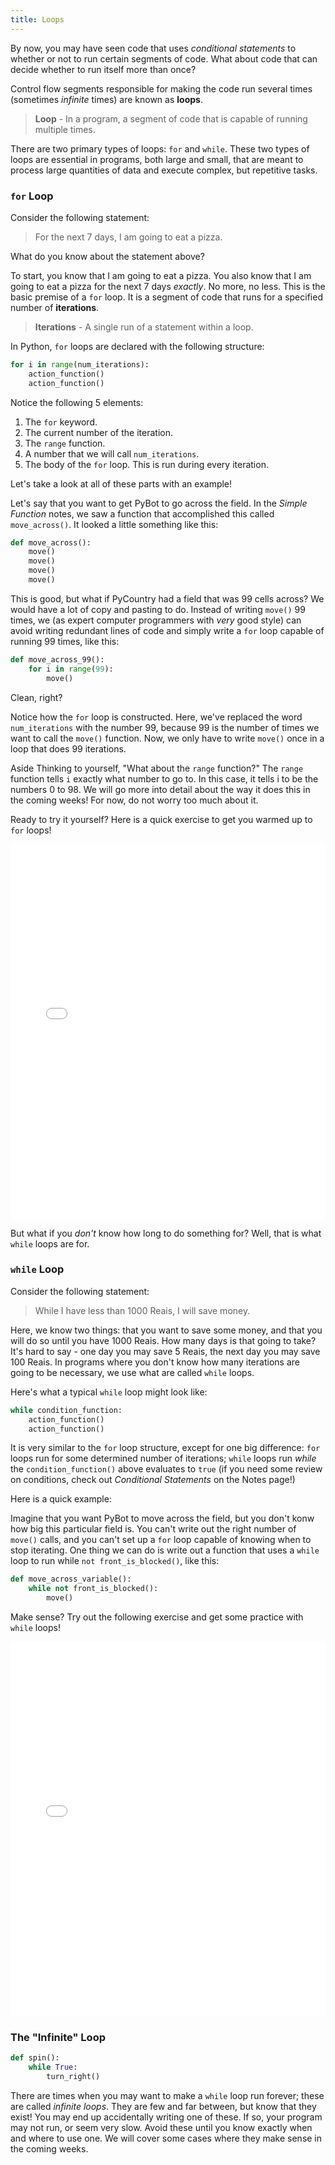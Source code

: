 ```yaml
---
title: Loops
---
```


By now, you may have seen code that uses _conditional statements_ to whether or not to run certain segments of code. What about code that can decide whether to run itself more than once?

Control flow segments responsible for making the code run several times (sometimes _infinite_ times) are known as **loops**. 

> **Loop** - In a program, a segment of code that is capable of running multiple times.

There are two primary types of loops: `for` and `while`. These two types of loops are essential in programs, both large and small, that are meant to process large quantities of data and execute complex, but repetitive tasks.

<a class="anchor-offset" id="for-loop" href="#for-loop"></a>
### `for` Loop 

Consider the following statement:

> For the next 7 days, I am going to eat a pizza.

What do you know about the statement above?

To start, you know that I am going to eat a pizza. You also know that I am going to eat a pizza for the next 7 days _exactly_. No more, no less. This is the basic premise of a `for` loop. It is a segment of code that runs for a specified number of **iterations**.

> **Iterations** - A single run of a statement within a loop.

In Python, `for` loops are declared with the following structure:

```python
for i in range(num_iterations):
    action_function()
    action_function()
```

Notice the following 5 elements:

1. The `for` keyword.
2. The current number of the iteration.
3. The `range` function.
4. A number that we will call `num_iterations`.
5. The body of the `for` loop. This is run during every iteration.

Let's take a look at all of these parts with an example!

Let's say that you want to get PyBot to go across the field. In the _Simple Function_ notes, we saw a function that accomplished this called `move_across()`. It looked a little something like this:

```python
def move_across():
    move()
    move()
    move()
    move()
```

This is good, but what if PyCountry had a field that was 99 cells across? We would have a lot of copy and pasting to do. Instead of writing `move()` 99 times, we (as expert computer programmers with _very_ good style) can avoid writing redundant lines of code and simply write a `for` loop capable of running 99 times, like this:

```python
def move_across_99():
    for i in range(99):
        move()
```

Clean, right?

Notice how the `for` loop is constructed. Here, we've replaced the word `num_iterations` with the number 99, because 99 is the number of times we want to call the `move()` function. Now, we only have to write `move()` once in a loop that does 99 iterations.

<div class="aside" markdown="1">

<span class="aside-title">Aside</span>
Thinking to yourself, "What about the `range` function?" The `range` function tells `i` exactly what number to go to. In this case, it tells i to be the numbers 0 to 98. We will go more into detail about the way it does this in the coming weeks! For now, do not worry too much about it.

</div>

Ready to try it yourself? Here is a quick exercise to get you warmed up to `for` loops!

<iframe frameborder="0" width="100%" height="600px" src="Four Corners"></iframe>

But what if you _don't_ know how long to do something for? Well, that is what `while` loops are for.

<a class="anchor-offset" id="while-loop" href="#while-loop"></a>
### `while` Loop 

Consider the following statement:

> While I have less than 1000 Reais, I will save money.

Here, we know two things: that you want to save some money, and that you will do so until you have 1000 Reais. How many days is that going to take? It's hard to say - one day you may save 5 Reais, the next day you may save 100 Reais. In programs where you don't know how many iterations are going to be necessary, we use what are called `while` loops.

Here's what a typical `while` loop might look like:

```python
while condition_function:
    action_function()
    action_function()
```

It is very similar to the `for` loop structure, except for one big difference: `for` loops run for some determined number of iterations; `while` loops run _while_ the `condition_function()` above evaluates to `true` (if you need some review on conditions, check out _Conditional Statements_ on the Notes page!)

Here is a quick example:

Imagine that you want PyBot to move across the field, but you don't konw how big this particular field is. You can't write out the right number of `move()` calls, and you can't set up a `for` loop capable of knowing when to stop iterating. One thing we can do is write out a function that uses a `while` loop to run while `not front_is_blocked()`, like this:

```python
def move_across_variable():
    while not front_is_blocked():
        move()
```

Make sense? Try out the following exercise and get some practice with `while` loops!

<iframe frameborder="0" width="100%" height="600px" src="Variable fruit"></iframe>

<a class="anchor-offset" id="infinite-loop" href="#infinite-loop"></a>
### The "Infinite" Loop

```python
def spin():
    while True:
        turn_right()
```

There are times when you may want to make a `while` loop run forever; these are called _infinite loops_. They are few and far between, but know that they exist! You may end up accidentally writing one of these. If so, your program may not run, or seem very slow. Avoid these until you know exactly when and where to use one. We will cover some cases where they make sense in the coming weeks.

